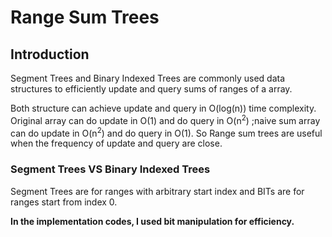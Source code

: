 # Range Sum Trees

## Introduction

Segment Trees and Binary Indexed Trees are commonly used data structures to efficiently update and query sums of ranges of a array.

Both structure can achieve update and query in O(log(n)) time complexity. Original array can do update in O(1) and do query in O(n<sup>2</sup>) ;naive sum array can do update in O(n<sup>2</sup>) and do query in O(1). So Range sum trees are useful when the frequency of update and query are close.

### Segment Trees VS Binary Indexed Trees

Segment Trees are for ranges with arbitrary start index and BITs are for ranges start from index 0.


**In the implementation codes, I used bit manipulation for efficiency.**

